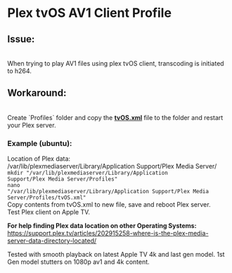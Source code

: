 <h1>Plex tvOS AV1 Client Profile</h1>

<h2>Issue:</h2><br />
When trying to play AV1 files using plex tvOS client, transcoding is initiated to h264.

<h2>Workaround:</h2><br />
Create `Profiles` folder and copy the <b><a href="https://github.com/scriptsingh/plex_av1_tvos/blob/main/tvOS.xml">tvOS.xml</a></b> file to the folder and restart your Plex server. 

<h3>Example (ubuntu):</h3> 

Location of Plex data: <br />
/var/lib/plexmediaserver/Library/Application Support/Plex Media Server/ <br />
<code>mkdir "/var/lib/plexmediaserver/Library/Application Support/Plex Media Server/Profiles"</code> <br />
<code>nano "/var/lib/plexmediaserver/Library/Application Support/Plex Media Server/Profiles/tvOS.xml"</code><br />
Copy contents from tvOS.xml to new file, save and reboot Plex server. <br />
Test Plex client on Apple TV. <br />

<b>For help finding Plex data location on other Operating Systems:</b><br /> 
https://support.plex.tv/articles/202915258-where-is-the-plex-media-server-data-directory-located/ 

Tested with smooth playback on latest Apple TV 4k and last gen model. 1st Gen model stutters on 1080p av1 and 4k content.

